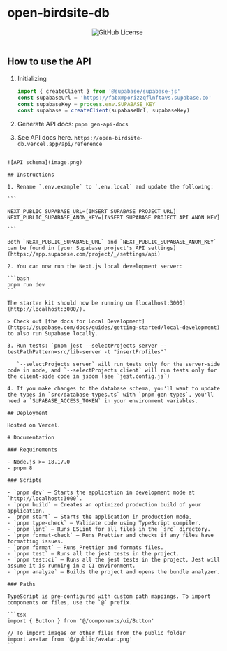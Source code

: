 # open-birdsite-db

<div align="center">
<img alt="GitHub License" src="https://img.shields.io/github/license/michaeltroya/supa-next-starter">
</div>

<br/>

## How to use the API

1. Initializing
   ```js
   import { createClient } from '@supabase/supabase-js'
   const supabaseUrl = 'https://fabxmporizzqflnftavs.supabase.co'
   const supabaseKey = process.env.SUPABASE_KEY
   const supabase = createClient(supabaseUrl, supabaseKey)
   ```
2. Generate API docs: `pnpm gen-api-docs`

3. See API docs here. `https://open-birdsite-db.vercel.app/api/reference`

````

![API schema](image.png)

## Instructions

1. Rename `.env.example` to `.env.local` and update the following:

```

NEXT_PUBLIC_SUPABASE_URL=[INSERT SUPABASE PROJECT URL]
NEXT_PUBLIC_SUPABASE_ANON_KEY=[INSERT SUPABASE PROJECT API ANON KEY]

```

Both `NEXT_PUBLIC_SUPABASE_URL` and `NEXT_PUBLIC_SUPABASE_ANON_KEY` can be found in [your Supabase project's API settings](https://app.supabase.com/project/_/settings/api)

2. You can now run the Next.js local development server:

```bash
pnpm run dev
```

The starter kit should now be running on [localhost:3000](http://localhost:3000/).

> Check out [the docs for Local Development](https://supabase.com/docs/guides/getting-started/local-development) to also run Supabase locally.

3. Run tests: `pnpm jest --selectProjects server --testPathPattern=src/lib-server -t "insertProfiles"`

   `--selectProjects server` will run tests only for the server-side code in node, and `--selectProjects client` will run tests only for the client-side code in jsdom (see `jest.config.js`)

4. If you make changes to the database schema, you'll want to update the types in `src/database-types.ts` with `pnpm gen-types`, you'll need a `SUPABASE_ACCESS_TOKEN` in your environment variables.

## Deployment

Hosted on Vercel.

# Documentation

### Requirements

- Node.js >= 18.17.0
- pnpm 8

### Scripts

- `pnpm dev` — Starts the application in development mode at `http://localhost:3000`.
- `pnpm build` — Creates an optimized production build of your application.
- `pnpm start` — Starts the application in production mode.
- `pnpm type-check` — Validate code using TypeScript compiler.
- `pnpm lint` — Runs ESLint for all files in the `src` directory.
- `pnpm format-check` — Runs Prettier and checks if any files have formatting issues.
- `pnpm format` — Runs Prettier and formats files.
- `pnpm test` — Runs all the jest tests in the project.
- `pnpm test:ci` — Runs all the jest tests in the project, Jest will assume it is running in a CI environment.
- `pnpm analyze` — Builds the project and opens the bundle analyzer.

### Paths

TypeScript is pre-configured with custom path mappings. To import components or files, use the `@` prefix.

```tsx
import { Button } from '@/components/ui/Button'

// To import images or other files from the public folder
import avatar from '@/public/avatar.png'
```
````
